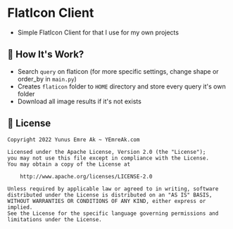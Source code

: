 # FlatIcon Client

- Simple FlatIcon Client for that I use for my own projects

## 🤔 How It's Work?

- Search `query` on flaticon (for more specific settings, change shape or order_by in `main.py`)
- Creates `flaticon` folder to `HOME` directory and store every query it's own folder
- Download all image results if it's not exists

## 🪪  License

```
Copyright 2022 Yunus Emre Ak ~ YEmreAk.com

Licensed under the Apache License, Version 2.0 (the "License");
you may not use this file except in compliance with the License.
You may obtain a copy of the License at

    http://www.apache.org/licenses/LICENSE-2.0

Unless required by applicable law or agreed to in writing, software
distributed under the License is distributed on an "AS IS" BASIS,
WITHOUT WARRANTIES OR CONDITIONS OF ANY KIND, either express or implied.
See the License for the specific language governing permissions and
limitations under the License.
```
